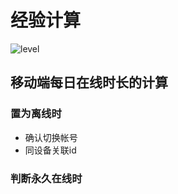 # 经验计算

![level](http://localhost:3001/pm/level.png)

## 移动端每日在线时长的计算

### 置为离线时

- 确认切换帐号
- 同设备关联id

### 判断永久在线时
